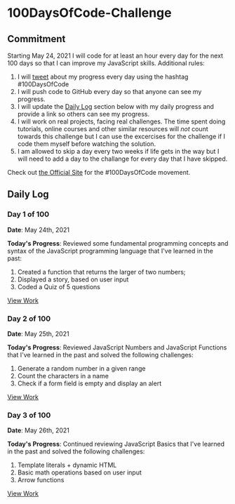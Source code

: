 # 100DaysOfCode-Challenge

## Commitment

Starting May 24, 2021 I will code for at least an hour every day for the next 100 days so that I can improve my JavaScript skills. Additional rules:

1. I will [tweet](https://twitter.com/mariaionova) about my progress every day using the hashtag #100DaysOfCode
2. I will push code to GitHub every day so that anyone can see my progress.
3. I will update the [Daily Log](#daily-log) section below with my daily progress and provide a link so others can see my progress.
4. I will work on real projects, facing real challenges. The time spent doing tutorials, online courses and other similar resources will _not_ count towards this challenge but I can use the excercises for the challenge if I code them myself before watching the solution.
5. I am allowed to skip a day every two weeks if life gets in the way but I will need to add a day to the challange for every day that I have skipped.  

Check out [the Official Site](http://100daysofcode.com/) for the #100DaysOfCode movement.

## Daily Log
  
### Day 1 of 100
  
**Date**: May 24th, 2021
  
**Today's Progress**: Reviewed some fundamental programming concepts and syntax of the JavaScript programming language that I've learned in the past:
  
1. Created a function that returns the larger of two numbers;
2. Displayed a story, based on user input
3. Coded a Quiz of 5 questions
  
[View Work](https://github.com/mionova/100DaysOfCode-Challenge/tree/main/code/day-1)  

### Day 2 of 100
  
**Date**: May 25th, 2021
  
**Today's Progress**: Reviewed JavaScript Numbers and JavaScript Functions that I've learned in the past and solved the following challenges:
  
1. Generate a random number in a given range
2. Count the characters in a name
3. Check if a form field is empty and display an alert  

[View Work](https://github.com/mionova/100DaysOfCode-Challenge/tree/main/code/day-2) 

### Day 3 of 100
  
**Date**: May 26th, 2021
  
**Today's Progress**: Continued reviewing JavaScript Basics that I've learned in the past and solved the following challenges:
  
1. Template literals + dynamic HTML
2. Basic math operations based on user input
3. Arrow functions

[View Work](https://github.com/mionova/100DaysOfCode-Challenge/tree/main/code/day-3)